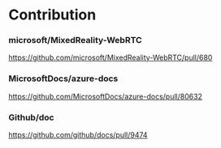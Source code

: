 # Contribution

### microsoft/MixedReality-WebRTC
https://github.com/microsoft/MixedReality-WebRTC/pull/680

### MicrosoftDocs/azure-docs
https://github.com/MicrosoftDocs/azure-docs/pull/80632

### Github/doc
https://github.com/github/docs/pull/9474
